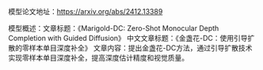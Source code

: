 模型论文地址：https://arxiv.org/abs/2412.13389

模型概述：文章标题：《Marigold-DC: Zero-Shot Monocular Depth Completion with Guided Diffusion》
中文文章标题：《金盏花-DC：使用引导扩散的零样本单目深度补全》
文章内容：提出金盏花-DC方法，通过引导扩散技术实现零样本单目深度补全，提高深度估计精度和视觉质量。
